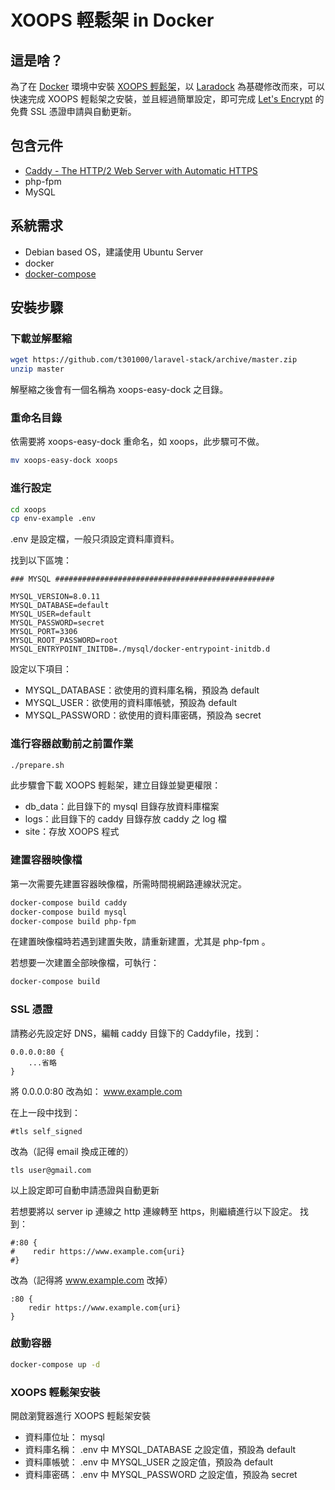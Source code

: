# XOOPS 輕鬆架 in Docker

## 這是啥？

為了在 [Docker](https://www.docker.com/) 環境中安裝 [XOOPS 輕鬆架](https://campus-xoops.tn.edu.tw/)，以 [Laradock](http://laradock.io/) 為基礎修改而來，可以快速完成 XOOPS 輕鬆架之安裝，並且經過簡單設定，即可完成 [Let's Encrypt](https://letsencrypt.org/) 的免費 SSL 憑證申請與自動更新。

## 包含元件

- [Caddy \- The HTTP/2 Web Server with Automatic HTTPS](https://caddyserver.com/)
- php-fpm
- MySQL

## 系統需求

- Debian based OS，建議使用 Ubuntu Server
- docker
- [docker-compose](https://github.com/docker/compose)

## 安裝步驟

### 下載並解壓縮

```bash
wget https://github.com/t301000/laravel-stack/archive/master.zip
unzip master
```
解壓縮之後會有一個名稱為 xoops-easy-dock 之目錄。

### 重命名目錄

依需要將 xoops-easy-dock 重命名，如 xoops，此步驟可不做。
```bash
mv xoops-easy-dock xoops
```

### 進行設定

```bash
cd xoops
cp env-example .env
```
.env 是設定檔，一般只須設定資料庫資料。

找到以下區塊：
```
### MYSQL #################################################

MYSQL_VERSION=8.0.11
MYSQL_DATABASE=default
MYSQL_USER=default
MYSQL_PASSWORD=secret
MYSQL_PORT=3306
MYSQL_ROOT_PASSWORD=root
MYSQL_ENTRYPOINT_INITDB=./mysql/docker-entrypoint-initdb.d
```

設定以下項目：
- MYSQL_DATABASE：欲使用的資料庫名稱，預設為 default
- MYSQL_USER：欲使用的資料庫帳號，預設為 default
- MYSQL_PASSWORD：欲使用的資料庫密碼，預設為 secret

### 進行容器啟動前之前置作業

```bash
./prepare.sh
```

此步驟會下載 XOOPS 輕鬆架，建立目錄並變更權限：
- db_data：此目錄下的 mysql 目錄存放資料庫檔案
- logs：此目錄下的 caddy 目錄存放 caddy 之 log 檔
- site：存放 XOOPS 程式

### 建置容器映像檔

第一次需要先建置容器映像檔，所需時間視網路連線狀況定。
```bash
docker-compose build caddy
docker-compose build mysql
docker-compose build php-fpm
```

在建置映像檔時若遇到建置失敗，請重新建置，尤其是 php-fpm 。

若想要一次建置全部映像檔，可執行：
```bash
docker-compose build
```

### SSL 憑證

請務必先設定好 DNS，編輯 caddy 目錄下的 Caddyfile，找到：
```
0.0.0.0:80 {
    ...省略
}
```
將 0.0.0.0:80 改為如： www.example.com

在上一段中找到：
```
#tls self_signed
```
改為（記得 email 換成正確的）
```
tls user@gmail.com
```

以上設定即可自動申請憑證與自動更新

若想要將以 server ip 連線之 http 連線轉至 https，則繼續進行以下設定。
找到：
```
#:80 {
#    redir https://www.example.com{uri}
#}
```
改為（記得將 www.example.com 改掉）
```
:80 {
    redir https://www.example.com{uri}
}
```

### 啟動容器

```bash
docker-compose up -d
```

### XOOPS 輕鬆架安裝

開啟瀏覽器進行 XOOPS 輕鬆架安裝
- 資料庫位址： mysql
- 資料庫名稱： .env 中 MYSQL_DATABASE 之設定值，預設為 default
- 資料庫帳號： .env 中 MYSQL_USER 之設定值，預設為 default
- 資料庫密碼： .env 中 MYSQL_PASSWORD 之設定值，預設為 secret
